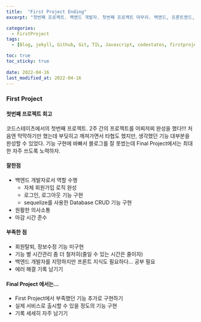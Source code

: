```yaml
---
title:  "First Project Ending"
excerpt: "첫번째 프로젝트. 백엔드 개발자. 첫번째 프로젝트 마무리. 백엔드, 프론트엔드, 프로젝트 회고."

categories:
  - FirstProject
tags:
  - [Blog, jekyll, Github, Git, TIL, Javascript, codestates, firstproject, 첫번째 프로젝트, 코드스테이츠, 백엔드, 프론트엔드, first project 회고, 첫 프로젝트 회고, 프로젝트 마무리]

toc: true
toc_sticky: true
 
date: 2022-04-16
last_modified_at: 2022-04-16
---
```


### First Project

#### 첫번째 프로젝트 회고
코드스테이츠에서의 첫번째 프로젝트. 2주 간의 프로젝트를 어찌저찌 완성을 했다!!! 처음엔 막막하기만 했는데 부딪히고 깨져가면서 타협도 했지만, 생각했던 기능 대부분을 완성할 수 있었다. 기능 구현에 바빠서 블로그를 잘 못썼는데 Final Project에서는 최대한 자주 쓰도록 노력하자.

#### 잘한점
* 백엔드 개발자로서 역할 수행
  * 자체 회원가입 로직 완성
  * 로그인, 로그아웃 기능 구현
  * sequelize를 사용한 Database CRUD 기능 구현
* 원활한 의사소통
* 마감 시간 준수  

#### 부족한 점
* 회원탈퇴, 정보수정 기능 미구현
* 기능 별 시간관리 좀 더 철저히(줄일 수 있는 시간은 줄이자)
* 백엔드 개발자를 지망하지만 프론트 지식도 필요하다... 공부 필요
* 에러 해결 기록 남기기

#### Final Project 에서는...
* First Project에서 부족했던 기능 추가로 구현하기
* 실제 서비스로 출시할 수 있을 정도의 기능 구현
* 기록 세세히 자주 남기기